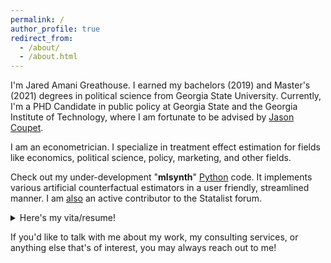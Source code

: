 ```yaml
---
permalink: /
author_profile: true
redirect_from: 
  - /about/
  - /about.html
---
```


I'm Jared Amani Greathouse. I earned my bachelors (2019) and Master's (2021) degrees in political science from Georgia State University. Currently, I'm a PHD Candidate in public policy at Georgia State and the Georgia Institute of Technology, where I am fortunate to be advised by [Jason Coupet](https://aysps.gsu.edu/profile/jason-coupet/).

I am an econometrician. I specialize in treatment effect estimation for fields like economics, political science, policy, marketing, and other fields.

Check out my under-development "**mlsynth**" [Python](https://github.com/jgreathouse9/mlsynth) code. It implements various artificial counterfactual estimators in a user friendly, streamlined manner. I am [also](https://www.statalist.org/forums/member/51320-jared-greathouse) an active contributor to the Statalist forum.

<details>
    
  <summary>Here's my vita/resume!</summary>

<embed src="{{ site.baseurl }}/files/VitaWeb.pdf" width="600" height="700" type='application/pdf'>.

</details>

If you'd like to talk with me about my work, my consulting services, or anything else that's of interest, you may always reach out to me!
